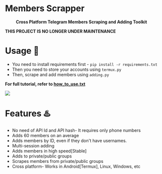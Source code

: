 # Members Scrapper

<p align='center'><b>Cross Platform Telegram Members Scraping and Adding Toolkit</b></p>
<b>THIS PROJECT IS NO LONGER UNDER MAINTENANCE</b>

# Usage 🧰

* You need to install requirements first - `pip install -r requirements.txt`
* Then you need to store your accounts using `termux.py`
* Then, scrape and add members using `adding.py`

<b> For full tutorial, refer to <a href='https://github.com/Cryptonian007/MemberScrapper/blob/main/how_to_run.txt'>how_to_use.txt</a> </b>

<a href="https://github.com/Cryptonian007/MemberScrapper/blob/main/how_to_run.txt"><img src="https://img.shields.io/badge/watch-Run%20Tutorial-blue.svg?style=for-the-badge&logo=GitHub"></a>

# Features ♨️

* No need of API Id and API hash- It requires only phone numbers
* Adds 60 members on an average
* Adds members by ID, even if they don't have usernames.
* Multi-session adding 
* Adds members in high speed[Stable]
* Adds to private/public groups
* Scrapes members from private/public groups
* Cross platform- Works in Android[Termux], Linux, Windows, etc

